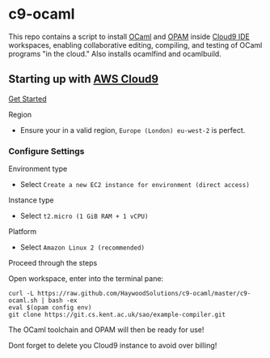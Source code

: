c9-ocaml
========

This repo contains a script to install [OCaml](http://ocaml.org/) and [OPAM](http://opam.ocamlpro.com/) inside [Cloud9 IDE](https://c9.io/) workspaces, enabling collaborative editing, compiling, and testing of OCaml programs "in the cloud." Also installs ocamlfind and ocamlbuild.

## Starting up with [AWS Cloud9](https://aws.amazon.com/cloud9/)

[Get Started](https://console.aws.amazon.com/cloud9/home/product)

Region
- Ensure your in a valid region, `Europe (London) eu-west-2` is perfect.

### Configure Settings

Environment type
- Select `Create a new EC2 instance for environment (direct access)`

Instance type
- Select `t2.micro (1 GiB RAM + 1 vCPU)`

Platform
- Select `Amazon Linux 2 (recommended)`

Proceed through the steps

Open workspace, enter into the terminal pane:

````
curl -L https://raw.github.com/HaywoodSolutions/c9-ocaml/master/c9-ocaml.sh | bash -ex
eval $(opam config env)
git clone https://git.cs.kent.ac.uk/sao/example-compiler.git
````

The OCaml toolchain and OPAM will then be ready for use!

Dont forget to delete you Cloud9 instance to avoid over billing!